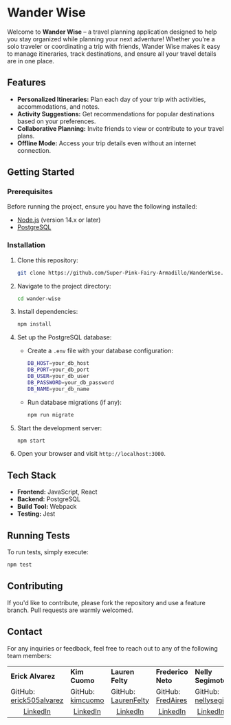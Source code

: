 # Wander Wise

Welcome to **Wander Wise** – a travel planning application designed to help you stay organized while planning your next adventure! Whether you're a solo traveler or coordinating a trip with friends, Wander Wise makes it easy to manage itineraries, track destinations, and ensure all your travel details are in one place.

## Features

- **Personalized Itineraries:** Plan each day of your trip with activities, accommodations, and notes.
- **Activity Suggestions:** Get recommendations for popular destinations based on your preferences.
- **Collaborative Planning:** Invite friends to view or contribute to your travel plans.
- **Offline Mode:** Access your trip details even without an internet connection.

## Getting Started

### Prerequisites

Before running the project, ensure you have the following installed:

- [Node.js](https://nodejs.org/) (version 14.x or later)
- [PostgreSQL](https://www.postgresql.org/)

### Installation

1. Clone this repository:
   ```bash
   git clone https://github.com/Super-Pink-Fairy-Armadillo/WanderWise.git
   ```
2. Navigate to the project directory:
   ```bash
   cd wander-wise
   ```
3. Install dependencies:
   ```bash
   npm install
   ```
4. Set up the PostgreSQL database:
   - Create a `.env` file with your database configuration:
     ```bash
     DB_HOST=your_db_host
     DB_PORT=your_db_port
     DB_USER=your_db_user
     DB_PASSWORD=your_db_password
     DB_NAME=your_db_name
     ```
   - Run database migrations (if any):
     ```bash
     npm run migrate
     ```

5. Start the development server:
   ```bash
   npm start
   ```

6. Open your browser and visit `http://localhost:3000`.

## Tech Stack

- **Frontend:** JavaScript, React
- **Backend:** PostgreSQL
- **Build Tool:** Webpack
- **Testing:** Jest

## Running Tests

To run tests, simply execute:
```bash
npm test
```

## Contributing

If you'd like to contribute, please fork the repository and use a feature branch. Pull requests are warmly welcomed.

## Contact

For any inquiries or feedback, feel free to reach out to any of the following team members:

<table>
  <tr>
    <td><strong>Erick Alvarez</strong></td>
    <td><strong>Kim Cuomo</strong></td>
    <td><strong>Lauren Felty</strong></td>
    <td><strong>Frederico Neto</strong></td>
    <td><strong>Nelly Segimoto</strong></td>
  </tr>
  <tr>
    <td>GitHub: <a href="https://github.com/erick505alvarez">erick505alvarez</a></td>
    <td>GitHub: <a href="https://github.com/kimcuomo">kimcuomo</a></td>
    <td>GitHub: <a href="https://github.com/LaurenFelty">LaurenFelty</a></td>
    <td>GitHub: <a href="https://github.com/FredAires">FredAires</a></td>
    <td>GitHub: <a href="https://github.com/nellysegi">nellysegi</a></td>
  </tr>
<tr>
  <td style="text-align: center;"><a href="https://www.linkedin.com/in/erick505alvarez/">LinkedIn</a></td>
  <td style="text-align: center;"><a href="https://www.linkedin.com/in/kimcuomo/">LinkedIn</a></td>
  <td style="text-align: center;"><a href="https://www.linkedin.com/in/lauren-felty">LinkedIn</a></td>
  <td style="text-align: center;"><a href="https://www.linkedin.com/in/frederico-asneto/">LinkedIn</a></td>
  <td style="text-align: center;"><a href="https://www.linkedin.com/in/nellysegimoto/">LinkedIn</a></td>
</tr>

</table>
